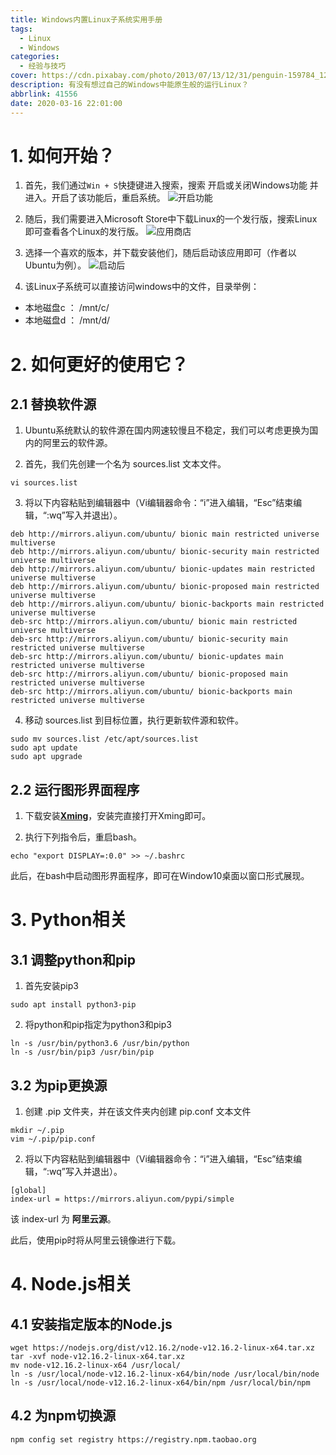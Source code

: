 ```yaml
---
title: Windows内置Linux子系统实用手册
tags:
  - Linux
  - Windows
categories:
  - 经验与技巧
cover: https://cdn.pixabay.com/photo/2013/07/13/12/31/penguin-159784_1280.png
description: 有没有想过自己的Windows中能原生般的运行Linux？
abbrlink: 41556
date: 2020-03-16 22:01:00
---
```


# 1. 如何开始？
1. 首先，我们通过`Win + S`快捷键进入搜索，搜索 开启或关闭Windows功能 并进入。开启了该功能后，重启系统。
![开启功能](https://zhongshijie.gitee.io/mirrors-pic/img/20200317175850.jpg)

2. 随后，我们需要进入Microsoft Store中下载Linux的一个发行版，搜索Linux即可查看各个Linux的发行版。
![应用商店](https://zhongshijie.gitee.io/mirrors-pic/img/20200317180238.jpg)

3. 选择一个喜欢的版本，并下载安装他们，随后启动该应用即可（作者以Ubuntu为例）。
![启动后](https://zhongshijie.gitee.io/mirrors-pic/img/20200317180327.jpg)

4. 该Linux子系统可以直接访问windows中的文件，目录举例：
  - 本地磁盘c ： /mnt/c/
  - 本地磁盘d ： /mnt/d/


# 2. 如何更好的使用它？ 
## 2.1 替换软件源
1. Ubuntu系统默认的软件源在国内网速较慢且不稳定，我们可以考虑更换为国内的阿里云的软件源。

2. 首先，我们先创建一个名为 sources.list 文本文件。
```shell
vi sources.list
```

3. 将以下内容粘贴到编辑器中（Vi编辑器命令：“i”进入编辑，“Esc”结束编辑，“:wq”写入并退出）。
```vi
deb http://mirrors.aliyun.com/ubuntu/ bionic main restricted universe multiverse
deb http://mirrors.aliyun.com/ubuntu/ bionic-security main restricted universe multiverse
deb http://mirrors.aliyun.com/ubuntu/ bionic-updates main restricted universe multiverse
deb http://mirrors.aliyun.com/ubuntu/ bionic-proposed main restricted universe multiverse
deb http://mirrors.aliyun.com/ubuntu/ bionic-backports main restricted universe multiverse
deb-src http://mirrors.aliyun.com/ubuntu/ bionic main restricted universe multiverse
deb-src http://mirrors.aliyun.com/ubuntu/ bionic-security main restricted universe multiverse
deb-src http://mirrors.aliyun.com/ubuntu/ bionic-updates main restricted universe multiverse
deb-src http://mirrors.aliyun.com/ubuntu/ bionic-proposed main restricted universe multiverse
deb-src http://mirrors.aliyun.com/ubuntu/ bionic-backports main restricted universe multiverse
```

4. 移动 sources.list 到目标位置，执行更新软件源和软件。
```
sudo mv sources.list /etc/apt/sources.list
sudo apt update
sudo apt upgrade
```

## 2.2 运行图形界面程序
1. 下载安装[**Xming**](https://zhongshijie.coding.net/s/ae5900ca-9554-4110-aea6-0ec5c59725ff)，安装完直接打开Xming即可。

2. 执行下列指令后，重启bash。
```
echo "export DISPLAY=:0.0" >> ~/.bashrc
```
此后，在bash中启动图形界面程序，即可在Window10桌面以窗口形式展现。


# 3. Python相关
## 3.1 调整python和pip
1. 首先安装pip3
```
sudo apt install python3-pip
```

2. 将python和pip指定为python3和pip3
```
ln -s /usr/bin/python3.6 /usr/bin/python
ln -s /usr/bin/pip3 /usr/bin/pip
```

## 3.2 为pip更换源
1. 创建 .pip 文件夹，并在该文件夹内创建 pip.conf 文本文件
```
mkdir ~/.pip
vim ~/.pip/pip.conf
```

2. 将以下内容粘贴到编辑器中（Vi编辑器命令：“i”进入编辑，“Esc”结束编辑，“:wq”写入并退出）。
```
[global]
index-url = https://mirrors.aliyun.com/pypi/simple
```
该 index-url 为 **阿里云源**。

此后，使用pip时将从阿里云镜像进行下载。

# 4. Node.js相关
## 4.1 安装指定版本的Node.js
```
wget https://nodejs.org/dist/v12.16.2/node-v12.16.2-linux-x64.tar.xz
tar -xvf node-v12.16.2-linux-x64.tar.xz
mv node-v12.16.2-linux-x64 /usr/local/
ln -s /usr/local/node-v12.16.2-linux-x64/bin/node /usr/local/bin/node
ln -s /usr/local/node-v12.16.2-linux-x64/bin/npm /usr/local/bin/npm
```

## 4.2 为npm切换源
```
npm config set registry https://registry.npm.taobao.org
```
